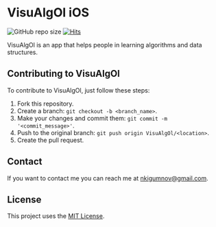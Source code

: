 # VisuAlgOl iOS

![GitHub repo size](https://img.shields.io/github/repo-size/NikitaChampion/visualgol-ios)
[![Hits](https://hits.seeyoufarm.com/api/count/incr/badge.svg?url=https%3A%2F%2Fgithub.com%2FNikitaChampion%2visualgol-ios&count_bg=%23056DE3&title_bg=%23B5B5BC&icon=swift.svg&icon_color=%23E7E7E7&title=Repository+Views&edge_flat=false)](https://hits.seeyoufarm.com)

VisuAlgOl is an app that helps people in learning algorithms and data structures.

## Contributing to VisuAlgOl

To contribute to VisuAlgOl, just follow these steps:

1. Fork this repository.
2. Create a branch: `git checkout -b <branch_name>`.
3. Make your changes and commit them: `git commit -m '<commit_message>'`.
4. Push to the original branch: `git push origin VisuAlgOl/<location>`.
5. Create the pull request.

## Contact

If you want to contact me you can reach me at nkigumnov@gmail.com.

## License

This project uses the [MIT License](./LICENSE).
